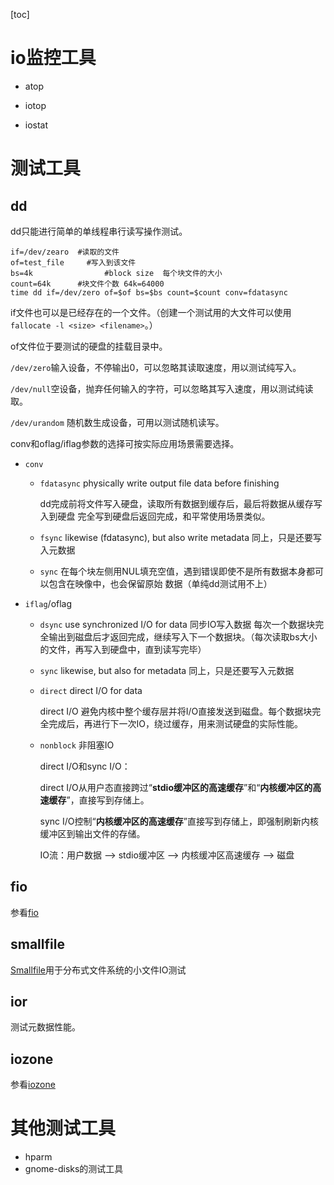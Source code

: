 [toc]

# io监控工具

- atop

- iotop

- iostat

# 测试工具

## dd

dd只能进行简单的单线程串行读写操作测试。

```shell
if=/dev/zearo  #读取的文件
of=test_file     #写入到该文件
bs=4k                #block size  每个块文件的大小
count=64k      #块文件个数 64k=64000
time dd if=/dev/zero of=$of bs=$bs count=$count conv=fdatasync
```

if文件也可以是已经存在的一个文件。（创建一个测试用的大文件可以使用`fallocate -l <size> <filename>`。）

of文件位于要测试的硬盘的挂载目录中。

`/dev/zero`输入设备，不停输出0，可以忽略其读取速度，用以测试纯写入。

`/dev/null`空设备，抛弃任何输入的字符，可以忽略其写入速度，用以测试纯读取。

`/dev/urandom` 随机数生成设备，可用以测试随机读写。

conv和oflag/iflag参数的选择可按实际应用场景需要选择。

- `conv`

  - `fdatasync` physically write output file data before finishing 

    dd完成前将文件写入硬盘，读取所有数据到缓存后，最后将数据从缓存写入到硬盘 完全写到硬盘后返回完成，和平常使用场景类似。

  - `fsync`   likewise (fdatasync), but also write metadata 同上，只是还要写入元数据

  - `sync`  在每个块左侧用NUL填充空值，遇到错误即使不是所有数据本身都可以包含在映像中，也会保留原始 数据（单纯dd测试用不上）

- `iflag`/oflag

  - `dsync`   use synchronized I/O for data 同步IO写入数据 每次一个数据块完全输出到磁盘后才返回完成，继续写入下一个数据块。（每次读取bs大小的文件，再写入到硬盘中，直到读写完毕）

  - `sync`   likewise, but also for metadata 同上，只是还要写入元数据

  - `direct`  direct I/O for data 

    direct I/O 避免内核中整个缓存层并将I/O直接发送到磁盘。每个数据块完全完成后，再进行下一次IO，绕过缓存，用来测试硬盘的实际性能。

  - `nonblock`  非阻塞IO

    direct I/O和sync I/O：

    direct I/O从用户态直接跨过“**stdio缓冲区的高速缓存**”和“**内核缓冲区的高速缓存**”，直接写到存储上。
  
    sync I/O控制“**内核缓冲区的高速缓存**”直接写到存储上，即强制刷新内核缓冲区到输出文件的存储。
  
    IO流：用户数据 –> stdio缓冲区 –> 内核缓冲区高速缓存 –> 磁盘

## fio

参看[fio](fio.md)



## smallfile

[Smallfile](https://github.com/distributed-system-analysis/smallfile)用于分布式文件系统的小文件IO测试



## ior

测试元数据性能。



## iozone

参看[iozone](iozone.md)

# 其他测试工具

- hparm
- gnome-disks的测试工具